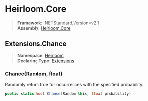 # Heirloom.Core

> **Framework**: .NETStandard,Version=v2.1  
> **Assembly**: [Heirloom.Core][0]  

## Extensions.Chance

> **Namespace**: [Heirloom][0]  
> **Declaring Type**: [Extensions][1]  

### Chance(Random, float)

Randomly return true for occurrences with the specified probability.

```cs
public static bool Chance(Random this, float probability)
```

[0]: ../../../Heirloom.Core.md
[1]: ../Extensions.md
